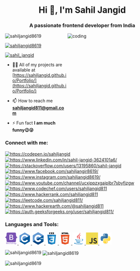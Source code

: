 <h1 align="center">Hi 👋, I'm Sahil Jangid</h1>
<h3 align="center">A passionate frontend developer from India</h3>
<img src="https://media.tenor.com/2uyENRmiUt0AAAAM/coding.gif" alt="coding" height="300" width="300" align = "right">
<p align="left"> <img src="https://komarev.com/ghpvc/?username=sahiljangid8619&label=Profile%20views&color=0e75b6&style=flat" alt="sahiljangid8619" /> </p>

<p align="left"> <a href="https://github.com/ryo-ma/github-profile-trophy"><img src="https://github-profile-trophy.vercel.app/?username=sahiljangid8619" alt="sahiljangid8619" /></a> </p>

<p align="left"> <a href="https://twitter.com/sahil_jangid" target="blank"><img src="https://img.shields.io/twitter/follow/sahil_jangid?logo=twitter&style=for-the-badge" alt="sahil_jangid" /></a> </p>

- 👨‍💻 All of my projects are available at [https://sahiljangid.github.io/Portfolio/](https://sahiljangid.github.io/Portfolio/)

- 📫 How to reach me **sahiljangid811@gmail.com**

- ⚡ Fun fact **I am much funny😉😜**

<h3 align="left">Connect with me:</h3>
<p align="left">
<a href="https://codepen.io/https://codepen.io/sahiljangid" target="blank"><img align="center" src="https://raw.githubusercontent.com/rahuldkjain/github-profile-readme-generator/master/src/images/icons/Social/codepen.svg" alt="https://codepen.io/sahiljangid" height="30" width="40" /></a>
<a href="https://linkedin.com/in/https://www.linkedin.com/in/sahil-jangid-3624101a6/" target="blank"><img align="center" src="https://raw.githubusercontent.com/rahuldkjain/github-profile-readme-generator/master/src/images/icons/Social/linked-in-alt.svg" alt="https://www.linkedin.com/in/sahil-jangid-3624101a6/" height="30" width="40" /></a>
<a href="https://stackoverflow.com/users/https://stackoverflow.com/users/13195860/sahil-jangid" target="blank"><img align="center" src="https://raw.githubusercontent.com/rahuldkjain/github-profile-readme-generator/master/src/images/icons/Social/stack-overflow.svg" alt="https://stackoverflow.com/users/13195860/sahil-jangid" height="30" width="40" /></a>
<a href="https://fb.com/https://www.facebook.com/sahiljangir8619/" target="blank"><img align="center" src="https://raw.githubusercontent.com/rahuldkjain/github-profile-readme-generator/master/src/images/icons/Social/facebook.svg" alt="https://www.facebook.com/sahiljangir8619/" height="30" width="40" /></a>
<a href="https://instagram.com/https://www.instagram.com/sahiljangid8619/" target="blank"><img align="center" src="https://raw.githubusercontent.com/rahuldkjain/github-profile-readme-generator/master/src/images/icons/Social/instagram.svg" alt="https://www.instagram.com/sahiljangid8619/" height="30" width="40" /></a>
<a href="https://www.youtube.com/channel/UCXIPPZxGAIplbr7SbyfJZGw" target="blank"><img align="center" src="https://raw.githubusercontent.com/rahuldkjain/github-profile-readme-generator/master/src/images/icons/Social/youtube.svg" alt="https://www.youtube.com/channel/ucxippzxgaiplbr7sbyfjzgw" height="30" width="40" /></a>
<a href="https://www.codechef.com/users/https://www.codechef.com/users/sahiljangid811" target="blank"><img align="center" src="https://cdn.jsdelivr.net/npm/simple-icons@3.1.0/icons/codechef.svg" alt="https://www.codechef.com/users/sahiljangid811" height="30" width="40" /></a>
<a href="https://www.hackerrank.com/https://www.hackerrank.com/sahiljangid811" target="blank"><img align="center" src="https://raw.githubusercontent.com/rahuldkjain/github-profile-readme-generator/master/src/images/icons/Social/hackerrank.svg" alt="https://www.hackerrank.com/sahiljangid811" height="30" width="40" /></a>
<a href="https://www.leetcode.com/https://leetcode.com/sahiljangid811/" target="blank"><img align="center" src="https://raw.githubusercontent.com/rahuldkjain/github-profile-readme-generator/master/src/images/icons/Social/leet-code.svg" alt="https://leetcode.com/sahiljangid811/" height="30" width="40" /></a>
<a href="https://www.hackerearth.com/https://www.hackerearth.com/@sahiljangid811" target="blank"><img align="center" src="https://raw.githubusercontent.com/rahuldkjain/github-profile-readme-generator/master/src/images/icons/Social/hackerearth.svg" alt="https://www.hackerearth.com/@sahiljangid811" height="30" width="40" /></a>
<a href="https://auth.geeksforgeeks.org/user/https://auth.geeksforgeeks.org/user/sahiljangid811/" target="blank"><img align="center" src="https://raw.githubusercontent.com/rahuldkjain/github-profile-readme-generator/master/src/images/icons/Social/geeks-for-geeks.svg" alt="https://auth.geeksforgeeks.org/user/sahiljangid811/" height="30" width="40" /></a>
</p>

<h3 align="left">Languages and Tools:</h3>
<p align="left"> <a href="https://getbootstrap.com" target="_blank" rel="noreferrer"> <img src="https://raw.githubusercontent.com/devicons/devicon/master/icons/bootstrap/bootstrap-plain-wordmark.svg" alt="bootstrap" width="40" height="40"/> </a> <a href="https://www.cprogramming.com/" target="_blank" rel="noreferrer"> <img src="https://raw.githubusercontent.com/devicons/devicon/master/icons/c/c-original.svg" alt="c" width="40" height="40"/> </a> <a href="https://www.w3schools.com/cpp/" target="_blank" rel="noreferrer"> <img src="https://raw.githubusercontent.com/devicons/devicon/master/icons/cplusplus/cplusplus-original.svg" alt="cplusplus" width="40" height="40"/> </a> <a href="https://www.w3schools.com/css/" target="_blank" rel="noreferrer"> <img src="https://raw.githubusercontent.com/devicons/devicon/master/icons/css3/css3-original-wordmark.svg" alt="css3" width="40" height="40"/> </a> <a href="https://www.w3.org/html/" target="_blank" rel="noreferrer"> <img src="https://raw.githubusercontent.com/devicons/devicon/master/icons/html5/html5-original-wordmark.svg" alt="html5" width="40" height="40"/> </a> <a href="https://www.java.com" target="_blank" rel="noreferrer"> <img src="https://raw.githubusercontent.com/devicons/devicon/master/icons/java/java-original.svg" alt="java" width="40" height="40"/> </a> <a href="https://developer.mozilla.org/en-US/docs/Web/JavaScript" target="_blank" rel="noreferrer"> <img src="https://raw.githubusercontent.com/devicons/devicon/master/icons/javascript/javascript-original.svg" alt="javascript" width="40" height="40"/> </a> <a href="https://www.python.org" target="_blank" rel="noreferrer"> <img src="https://raw.githubusercontent.com/devicons/devicon/master/icons/python/python-original.svg" alt="python" width="40" height="40"/> </a> </p>

<p><img align="left" src="https://github-readme-stats.vercel.app/api/top-langs?username=sahiljangid8619&show_icons=true&locale=en&layout=compact" alt="sahiljangid8619" /></p>

<p>&nbsp;<img align="center" src="https://github-readme-stats.vercel.app/api?username=sahiljangid8619&show_icons=true&locale=en" alt="sahiljangid8619" /></p>

<p><img align="center" src="https://github-readme-streak-stats.herokuapp.com/?user=sahiljangid8619&" alt="sahiljangid8619" /></p>
